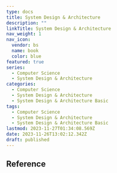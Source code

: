 ```yaml
---
type: docs
title: System Design & Architecture
description: ""
linkTitle: System Design & Architecture
nav_weight: 1
nav_icon:
  vendor: bs
  name: book
  color: blue
featured: true
series:
  - Computer Science
  - System Design & Architecture
categories:
  - Computer Science
  - System Design & Architecture
  - System Design & Architecture Basic
tags:
  - Computer Science
  - System Design & Architecture
  - System Design & Architecture Basic
lastmod: 2023-11-27T01:34:08.569Z
date: 2023-11-26T13:02:12.342Z
draft: published
---
```


## Reference
